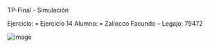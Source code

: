 TP-Final - Simulación

Ejercicio:
  •	Ejercicio 14
Alumno:
  •	Zallocco Facundo – Legajo: 79472

  
  ![image](https://user-images.githubusercontent.com/64712885/124201977-c853d000-daaf-11eb-852e-fb4e0e0ae68a.png)
